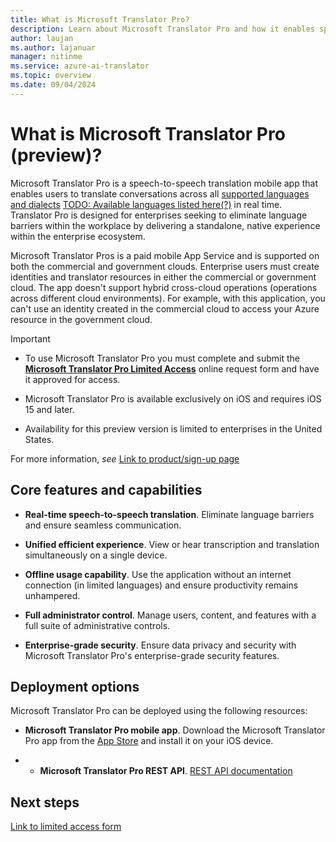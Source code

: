 ```yaml
---
title: What is Microsoft Translator Pro?
description: Learn about Microsoft Translator Pro and how it enables speech-to-speech translated conversations within your enterprise ecosystem.
author: laujan
ms.author: lajanuar
manager: nitinme
ms.service: azure-ai-translator
ms.topic: overview
ms.date: 09/04/2024
---
```


# What is Microsoft Translator Pro (preview)?

Microsoft Translator Pro is a speech-to-speech translation mobile app that enables users to translate conversations across all [supported languages and dialects](TODO) [TODO: Available languages listed here(?)](https://www.microsoft.com/translator/languages/) in real time. Translator Pro is designed for enterprises seeking to eliminate language barriers within the workplace by delivering a standalone, native experience within the enterprise ecosystem.

Microsoft Translator Pros is a paid mobile App Service and is supported on both the commercial and government clouds. Enterprise users must create identities and translator resources in either the commercial or government cloud. The app doesn't support hybrid cross-cloud operations (operations across different cloud environments). For example, with this application, you can't use an identity created in the commercial cloud to access your Azure resource in the government cloud.

  > [!IMPORTANT]
  >
  > * To use Microsoft Translator Pro you must complete and submit the [**Microsoft Translator Pro Limited Access**](TODO) online request form and have it approved for access.
  >
  > * Microsoft Translator Pro is available exclusively on iOS and requires iOS 15 and later.
  >
  > * Availability for this preview version is limited to enterprises in the United States.
  >
  > For more information, *see* [Link to product/sign-up page](TODO)

## Core features and capabilities

* **Real-time speech-to-speech translation**. Eliminate language barriers and ensure seamless communication.

* **Unified efficient experience**. View or hear transcription and translation simultaneously on a single device.

* **Offline usage capability**. Use the application without an internet connection (in limited languages) and ensure productivity remains unhampered.

* **Full administrator control**. Manage users, content, and features with a full suite of administrative controls.

* **Enterprise-grade security**. Ensure data privacy and security with Microsoft Translator Pro's enterprise-grade security features.

## Deployment options

Microsoft Translator Pro can be deployed using the following resources:

* **Microsoft Translator Pro mobile app**. Download the Microsoft Translator Pro app from the [App Store](TODO) and install it on your iOS device.

* * **Microsoft Translator Pro REST API**. [REST API documentation](TODO)

## Next steps

[Link to limited access form](TODO)
